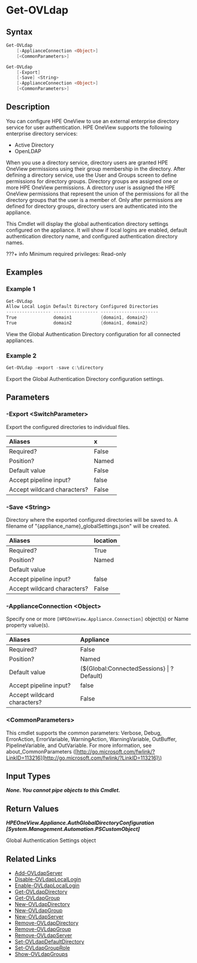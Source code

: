 ﻿---
description: List Global Authentication Directory settings.
---

# Get-OVLdap

## Syntax

```powershell
Get-OVLdap
    [-ApplianceConnection <Object>]
    [<CommonParameters>]
```

```powershell
Get-OVLdap
    [-Export]
    [-Save] <String>
    [-ApplianceConnection <Object>]
    [<CommonParameters>]
```

## Description

You can configure HPE OneView to use an external enterprise directory service for user authentication. HPE OneView supports the following enterprise directory services:

* Active Directory
* OpenLDAP

When you use a directory service, directory users are granted HPE OneView permissions using their group membership in the directory. After defining a directory service, use the User and Groups screen to define permissions for directory groups. Directory groups are assigned one or more HPE OneView permissions. A directory user is assigned the HPE OneView permissions that represent the union of the permissions for all the directory groups that the user is a member of. Only after permissions are defined for directory groups, directory users are authenticated into the appliance.

This Cmdlet will display the global authentication directory settings configured on the appliance. It will show if local logins are enabled, default authentication directory name, and configured authentication directory names.

???+ info
Minimum required privileges: Read-only

## Examples

###  Example 1 

```powershell
Get-OVLdap
Allow Local Login Default Directory Configured Directories
----------------- ----------------- ----------------------
True              domain1           {domain1, domain2}
True              domain2           {domain1, domain2}
```

View the Global Authentication Directory configuration for all connected appliances.

###  Example 2 

```powershell
Get-OVLdap -export -save c:\directory
```

Export the Global Authentication Directory configuration settings.

## Parameters

### -Export &lt;SwitchParameter&gt;

Export the configured directories to individual files.

| Aliases | x |
| :--- | :--- |
| Required? | False |
| Position? | Named |
| Default value | False |
| Accept pipeline input? | false |
| Accept wildcard characters? | False |

### -Save &lt;String&gt;

Directory where the exported configured directories will be saved to.  A filename of "{appliance_name}_globalSettings.json" will be created.

| Aliases | location |
| :--- | :--- |
| Required? | True |
| Position? | Named |
| Default value |  |
| Accept pipeline input? | false |
| Accept wildcard characters? | False |

### -ApplianceConnection &lt;Object&gt;

Specify one or more `[HPEOneView.Appliance.Connection]` object(s) or Name property value(s).

| Aliases | Appliance |
| :--- | :--- |
| Required? | False |
| Position? | Named |
| Default value | (${Global:ConnectedSessions} &vert; ? Default) |
| Accept pipeline input? | false |
| Accept wildcard characters? | False |

### &lt;CommonParameters&gt;

This cmdlet supports the common parameters: Verbose, Debug, ErrorAction, ErrorVariable, WarningAction, WarningVariable, OutBuffer, PipelineVariable, and OutVariable. For more information, see about\_CommonParameters \([http://go.microsoft.com/fwlink/?LinkID=113216](http://go.microsoft.com/fwlink/?LinkID=113216)\)

## Input Types

_**None.  You cannot pipe objects to this Cmdlet.**_

## Return Values

_**HPEOneView.Appliance.AuthGlobalDirectoryConfiguration [System.Management.Automation.PSCustomObject]**_

Global Authentication Settings object

## Related Links

* [Add-OVLdapServer](add-ovldapserver.md)
* [Disable-OVLdapLocalLogin](disable-ovldaplocallogin.md)
* [Enable-OVLdapLocalLogin](enable-ovldaplocallogin.md)
* [Get-OVLdapDirectory](get-ovldapdirectory.md)
* [Get-OVLdapGroup](get-ovldapgroup.md)
* [New-OVLdapDirectory](new-ovldapdirectory.md)
* [New-OVLdapGroup](new-ovldapgroup.md)
* [New-OVLdapServer](new-ovldapserver.md)
* [Remove-OVLdapDirectory](remove-ovldapdirectory.md)
* [Remove-OVLdapGroup](remove-ovldapgroup.md)
* [Remove-OVLdapServer](remove-ovldapserver.md)
* [Set-OVLdapDefaultDirectory](set-ovldapdefaultdirectory.md)
* [Set-OVLdapGroupRole](set-ovldapgrouprole.md)
* [Show-OVLdapGroups](show-ovldapgroups.md)
